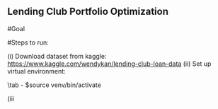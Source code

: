 ## Lending Club Portfolio Optimization

#Goal

#Steps to run:

(i) Download dataset from kaggle: https://www.kaggle.com/wendykan/lending-club-loan-data
(ii) Set up virtual environment:
  
 \tab \- $source venv/bin/activate
 
 (iii
